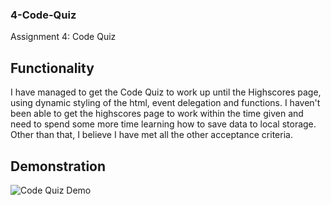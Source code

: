 ### 4-Code-Quiz
Assignment 4: Code Quiz

## Functionality
I have managed to get the Code Quiz to work up until the Highscores page, using dynamic styling of the html, event delegation and functions. I haven't been able to get the highscores page to work within the time given and need to spend some more time learning how to save data to local storage. Other than that, I believe I have met all the other acceptance criteria.

## Demonstration 
![Code Quiz Demo](https://user-images.githubusercontent.com/65838273/92986422-0589aa00-f4fe-11ea-8b4b-455fc8b5d6f5.gif)

